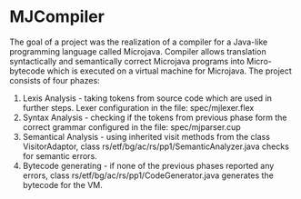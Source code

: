 # MJCompiler
The goal of a project was the realization of a compiler for a Java-like programming language called Microjava. Compiler allows translation syntactically and semantically correct Microjava programs into Micro-bytecode which is executed on a virtual machine for Microjava. 
The project consists of four phazes: 
1. Lexis Analysis - taking tokens from source code which are used in further steps. Lexer configuration in the file: spec/mjlexer.flex
2. Syntax Analysis - checking if the tokens from previous phase form the correct grammar configured in the file: spec/mjparser.cup
3. Semantical Analysis - using inherited visit methods from the class VisitorAdaptor, class rs/etf/bg/ac/rs/pp1/SemanticAnalyzer.java checks for semantic errors.
4. Bytecode generating - if none of the previous phases reported any errors, class rs/etf/bg/ac/rs/pp1/CodeGenerator.java generates the bytecode for the VM.

